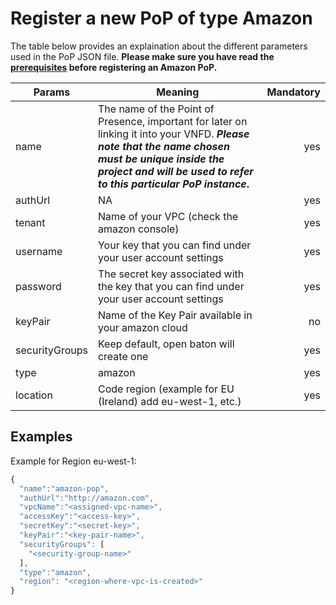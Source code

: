 # Register a new PoP of type Amazon

The table below provides an explaination about the different parameters used in the PoP JSON file. 
**Please make sure you have read the [prerequisites][amazon-driver] before registering an Amazon PoP.**

| Params         | Meaning                                                                                                                                                                                | Mandatory |
|----------------|----------------------------------------------------------------------------------------------------------------------------------------------------------------------------------------|----------:|
| name           | The name of the Point of Presence, important for later on linking it into your VNFD. **_Please note that the name chosen must be unique inside the project and will be used to refer to this particular PoP instance_.**                                                                                                                                                         |       yes |
| authUrl        | NA |       yes |
| tenant         | Name of your VPC (check the amazon console)           |       yes |
| username       | Your key that you can find under your user account settings |       yes |
| password       | The secret key associated with the key that you can find under your user account settings |       yes |
| keyPair        | Name of the Key Pair available in your amazon cloud |       no |
| securityGroups | Keep default, open baton will create one         |        yes |
| type           | amazon |       yes |
| location       | Code region (example for EU (Ireland) add eu-west-1, etc.)                  |        yes |


## Examples

Example for Region eu-west-1: 

```javascript
{
  "name":"amazon-pop",
  "authUrl":"http://amazon.com",
  "vpcName":"<assigned-vpc-name>",
  "accessKey":"<access-key>",
  "secretKey":"<secret-key>",
  "keyPair":"<key-pair-name>",
  "securityGroups": [
    "<security-group-name>"
  ],
  "type":"amazon",
  "region": "<region-where-vpc-is-created>"
}


```

[amazon-driver]: amazon-driver.md
